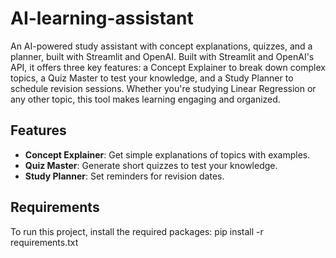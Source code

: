 # AI-learning-assistant
An AI-powered study assistant with concept explanations, quizzes, and a planner, built with Streamlit and OpenAI.
Built with Streamlit and OpenAI's API, it offers three key features: a Concept Explainer to break down complex topics, a Quiz Master to test your knowledge, and a Study Planner to schedule revision sessions. Whether you're studying Linear Regression or any other topic, this tool makes learning engaging and organized.

## Features
- **Concept Explainer**: Get simple explanations of topics with examples.
- **Quiz Master**: Generate short quizzes to test your knowledge.
- **Study Planner**: Set reminders for revision dates.

## Requirements
To run this project, install the required packages:
pip install -r requirements.txt
